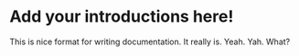# Add your introductions here!

This is nice format for writing documentation. It really is. Yeah. Yah. What?
